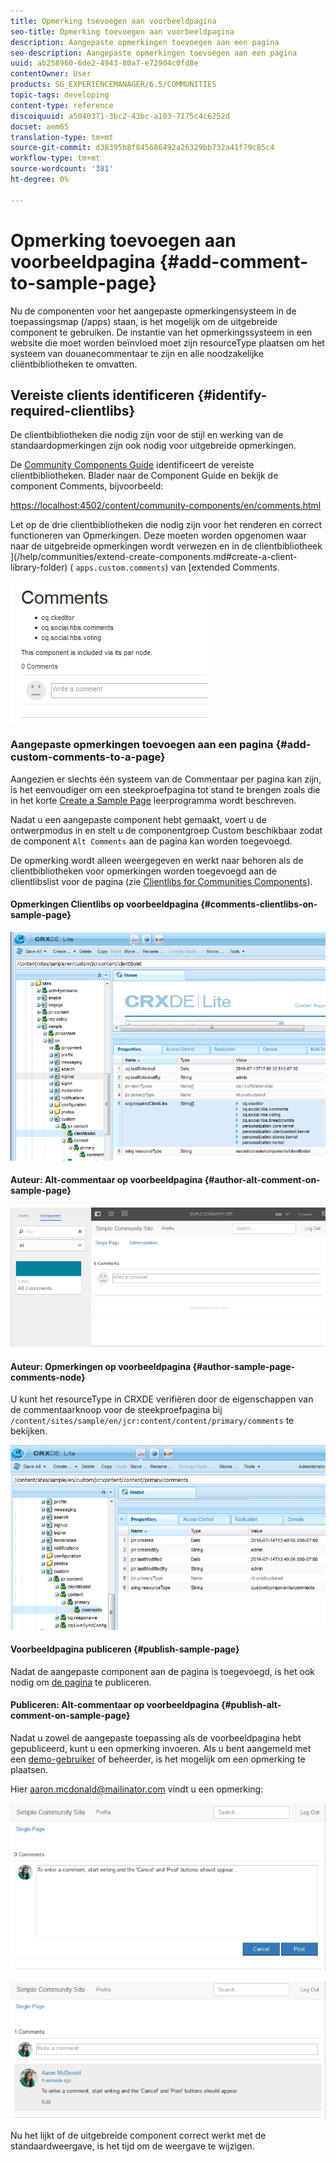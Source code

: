 ```yaml
---
title: Opmerking toevoegen aan voorbeeldpagina
seo-title: Opmerking toevoegen aan voorbeeldpagina
description: Aangepaste opmerkingen toevoegen aan een pagina
seo-description: Aangepaste opmerkingen toevoegen aan een pagina
uuid: ab258960-6de2-4943-80a7-e72904c0fd8e
contentOwner: User
products: SG_EXPERIENCEMANAGER/6.5/COMMUNITIES
topic-tags: developing
content-type: reference
discoiquuid: a5040371-3bc2-43bc-a103-7175c4c6252d
docset: aem65
translation-type: tm+mt
source-git-commit: d38395b8f845686492a26329bb732a41f79c85c4
workflow-type: tm+mt
source-wordcount: '381'
ht-degree: 0%

---
```



# Opmerking toevoegen aan voorbeeldpagina {#add-comment-to-sample-page}

Nu de componenten voor het aangepaste opmerkingensysteem in de toepassingsmap (/apps) staan, is het mogelijk om de uitgebreide component te gebruiken. De instantie van het opmerkingssysteem in een website die moet worden beïnvloed moet zijn resourceType plaatsen om het systeem van douanecommentaar te zijn en alle noodzakelijke cliëntbibliotheken te omvatten.

## Vereiste clients identificeren {#identify-required-clientlibs}

De clientbibliotheken die nodig zijn voor de stijl en werking van de standaardopmerkingen zijn ook nodig voor uitgebreide opmerkingen.

De [Community Components Guide](/help/communities/components-guide.md) identificeert de vereiste clientbibliotheken. Blader naar de Component Guide en bekijk de component Comments, bijvoorbeeld:

[https://localhost:4502/content/community-components/en/comments.html](https://localhost:4502/content/community-components/en/comments.html)

Let op de drie clientbibliotheken die nodig zijn voor het renderen en correct functioneren van Opmerkingen. Deze moeten worden opgenomen waar naar de uitgebreide opmerkingen wordt verwezen en in de clientbibliotheek ](/help/communities/extend-create-components.md#create-a-client-library-folder) ( `apps.custom.comments`) van [extended Comments.

![comments-component1](assets/comments-component1.png)

### Aangepaste opmerkingen toevoegen aan een pagina {#add-custom-comments-to-a-page}

Aangezien er slechts één systeem van de Commentaar per pagina kan zijn, is het eenvoudiger om een steekproefpagina tot stand te brengen zoals die in het korte [Create a Sample Page](/help/communities/create-sample-page.md) leerprogramma wordt beschreven.

Nadat u een aangepaste component hebt gemaakt, voert u de ontwerpmodus in en stelt u de componentgroep Custom beschikbaar zodat de component `Alt Comments` aan de pagina kan worden toegevoegd.

De opmerking wordt alleen weergegeven en werkt naar behoren als de clientbibliotheken voor opmerkingen worden toegevoegd aan de clientlibslist voor de pagina (zie [Clientlibs for Communities Components](/help/communities/clientlibs.md)).

#### Opmerkingen Clientlibs op voorbeeldpagina {#comments-clientlibs-on-sample-page}

![comments-clientlibs-crxde](assets/comments-clientlibs-crxde.png)

#### Auteur: Alt-commentaar op voorbeeldpagina {#author-alt-comment-on-sample-page}

![alt-comment](assets/alt-comment.png)

#### Auteur: Opmerkingen op voorbeeldpagina {#author-sample-page-comments-node}

U kunt het resourceType in CRXDE verifiëren door de eigenschappen van de commentaarknoop voor de steekproefpagina bij `/content/sites/sample/en/jcr:content/content/primary/comments` te bekijken.

![verify-comment-crxde](assets/verify-comment-crxde.png)

#### Voorbeeldpagina publiceren {#publish-sample-page}

Nadat de aangepaste component aan de pagina is toegevoegd, is het ook nodig om [de pagina](/help/communities/sites-console.md#publishing-the-site) te publiceren.

#### Publiceren: Alt-commentaar op voorbeeldpagina {#publish-alt-comment-on-sample-page}

Nadat u zowel de aangepaste toepassing als de voorbeeldpagina hebt gepubliceerd, kunt u een opmerking invoeren. Als u bent aangemeld met een [demo-gebruiker](/help/communities/tutorials.md#demo-users) of beheerder, is het mogelijk om een opmerking te plaatsen.

Hier aaron.mcdonald@mailinator.com vindt u een opmerking:

![publish-alt-comment](assets/publish-alt-comment.png)

![publish-alt-comment1](assets/publish-alt-comment1.png)

Nu het lijkt of de uitgebreide component correct werkt met de standaardweergave, is het tijd om de weergave te wijzigen.